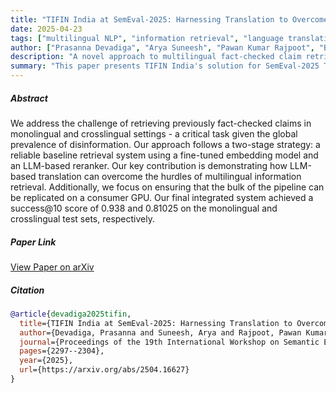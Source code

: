 ```yaml
---
title: "TIFIN India at SemEval-2025: Harnessing Translation to Overcome Multilingual IR Challenges in Fact-Checked Claim Retrieval" 
date: 2025-04-23
tags: ["multilingual NLP", "information retrieval", "language translation", "LLM"]
author: ["Prasanna Devadiga", "Arya Suneesh", "Pawan Kumar Rajpoot", "Bharatdeep Hazarika", "Aditya U Baliga"]
description: "A novel approach to multilingual fact-checked claim retrieval using LLM-based translation and two-stage retrieval architecture, achieving high performance on both monolingual and crosslingual datasets."
summary: "This paper presents TIFIN India's solution for SemEval-2025 Task 1, demonstrating how LLM-based translation can effectively overcome multilingual information retrieval challenges in fact-checking systems while maintaining efficiency on consumer hardware."
---
```


##### Abstract
We address the challenge of retrieving previously fact-checked claims in monolingual and crosslingual settings - a critical task given the global prevalence of disinformation. Our approach follows a two-stage strategy: a reliable baseline retrieval system using a fine-tuned embedding model and an LLM-based reranker. Our key contribution is demonstrating how LLM-based translation can overcome the hurdles of multilingual information retrieval. Additionally, we focus on ensuring that the bulk of the pipeline can be replicated on a consumer GPU. Our final integrated system achieved a success@10 score of 0.938 and 0.81025 on the monolingual and crosslingual test sets, respectively.

##### Paper Link
[View Paper on arXiv](https://arxiv.org/abs/2504.16627)

##### Citation
```BibTeX
@article{devadiga2025tifin,
  title={TIFIN India at SemEval-2025: Harnessing Translation to Overcome Multilingual IR Challenges in Fact-Checked Claim Retrieval},
  author={Devadiga, Prasanna and Suneesh, Arya and Rajpoot, Pawan Kumar and Hazarika, Bharatdeep and Baliga, Aditya U},
  journal={Proceedings of the 19th International Workshop on Semantic Evaluation (SemEval-2025)},
  pages={2297--2304},
  year={2025},
  url={https://arxiv.org/abs/2504.16627}
}
```
